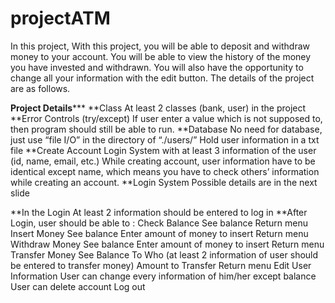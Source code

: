 # projectATM

In this project,
With this project, you will be able to deposit and withdraw money to your account. 
You will be able to view the history of the money you have invested and withdrawn. 
You will also have the opportunity to change all your information with the edit button. 
The details of the project are as follows.


******************Project Details*********************
**Class
    At least 2 classes (bank, user) in the project
**Error Controls (try/except)
    If user enter a value which is not supposed to, then program should still be able to run.
**Database
    No need for database, just use “file I/O” in the directory of “./users/”
    Hold user information in a txt file
**Create Account
    Login System with at least 3 information of the user (id, name, email, etc.)
    While creating account, user information have to be identical except name, which means you have to check others’ information while creating an account.
**Login System
    Possible details are in the next slide

  **In the Login
  At least 2 information should be entered to log in
  **After Login, user should be able to :
        Check Balance
            See balance
            Return menu
       Insert Money
            See balance
            Enter amount of money to insert
            Return menu
       Withdraw Money
            See balance
            Enter amount of money to insert
            Return menu
      Transfer Money
            See Balance
            To Who (at least 2 information of user should be entered to transfer money)
            Amount to Transfer
            Return menu
      Edit User Information
            User can change every information of him/her except balance
            User can delete account
      Log out

